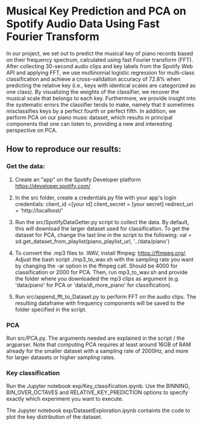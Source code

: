 # Musical Key Prediction and PCA on Spotify Audio Data Using Fast Fourier Transform

In our project, we set out to predict the musical key of piano records based on their frequency spectrum, calculated using fast Fourier transform (FFT). After collecting 30-second audio clips and key labels from the Spotify Web API and applying FFT, we use multinomial logistic regression for multi-class classification and achieve a cross-validation accuracy of 72.8% when predicting the relative key (i.e., keys with identical scales are categorized as one class). By visualizing the weights of the classifier, we recover the musical scale that belongs to each key. Furthermore, we provide insight into the systematic errors the classifier tends to make, namely that it sometimes misclassifies keys by a perfect fourth or perfect fifth. In addition, we perform PCA on our piano music dataset, which results in principal components that one can listen to, providing a new and interesting perspective on PCA.

## How to reproduce our results:

### Get the data:

1. Create an "app" on the Spotify Developer platform
https://developer.spotify.com/

2. In the src folder, create a credentials.py file with your app's login credentials:
client_id =[your id]
client_secret = [your secret]
redirect_uri = 'http://localhost/'

3. Run the src/SpotifyDataGetter.py script to collect the data. 
By default, this will download the larger dataset used for classification.
To get the dataset for PCA, change the last line in the script to the following:
val = sd.get_dataset_from_playlist(piano_playlist_url, '../data/piano')

3. To convert the .mp3 files to .WAV, install ffmpeg: https://ffmpeg.org/.
Adjust the bash script ./mp3_to_wav.sh with the sampling rate you want by changing the -ar option in the ffmpeg call. Should be 4000 for classification or 2000 for PCA.
Then, run mp3_to_wav.sh and provide the folder where you downloaded the mp3 clips as argument (e.g. 'data/piano' for PCA or 'data/dl_more_piano' for classification).

4. Run src/append_fft_to_Dataset.py to perform FFT on the audio clips. The resulting dataframe with frequency components will be saved to the folder specified in the script.

### PCA

Run src/PCA.py. The arguments needed are explained in the script / the argparser.
Note that computing PCA requires at least around 16GB of RAM already for the smaller dataset with a sampling rate of 2000Hz, and more for larger datasets or higher sampling rates.

### Key classification

Run the Jupyter notebook exp/Key_classification.ipynb. Use the BINNING, BIN_OVER_OCTAVES and RELATIVE_KEY_PREDICTION options to specify exactly which experiment you want to execute.

The Jupyter notebook exp/DatasetExploration.ipynb containts the code to plot the key distribution of the dataset.

